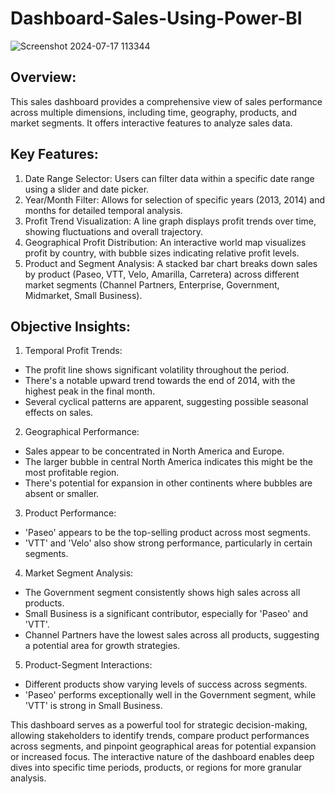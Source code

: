 # Dashboard-Sales-Using-Power-BI

![Screenshot 2024-07-17 113344](https://github.com/user-attachments/assets/b7e995cb-e63a-4608-a0c3-b463daf29b52)

## Overview:
This sales dashboard provides a comprehensive view of sales performance across multiple dimensions, including time, geography, products, and market segments. It offers interactive features to analyze sales data.

## Key Features:
1. Date Range Selector: Users can filter data within a specific date range using a slider and date picker.
2. Year/Month Filter: Allows for selection of specific years (2013, 2014) and months for detailed temporal analysis.
3. Profit Trend Visualization: A line graph displays profit trends over time, showing fluctuations and overall trajectory.
4. Geographical Profit Distribution: An interactive world map visualizes profit by country, with bubble sizes indicating relative profit levels.
5. Product and Segment Analysis: A stacked bar chart breaks down sales by product (Paseo, VTT, Velo, Amarilla, Carretera) across different market segments (Channel Partners, Enterprise, Government, Midmarket, Small Business).

## Objective Insights:

1. Temporal Profit Trends:
* The profit line shows significant volatility throughout the period.
* There's a notable upward trend towards the end of 2014, with the highest peak in the final month.
* Several cyclical patterns are apparent, suggesting possible seasonal effects on sales.

2. Geographical Performance:
* Sales appear to be concentrated in North America and Europe.
* The larger bubble in central North America indicates this might be the most profitable region.
* There's potential for expansion in other continents where bubbles are absent or smaller.

3. Product Performance:
* 'Paseo' appears to be the top-selling product across most segments.
* 'VTT' and 'Velo' also show strong performance, particularly in certain segments.

4. Market Segment Analysis:
* The Government segment consistently shows high sales across all products.
* Small Business is a significant contributor, especially for 'Paseo' and 'VTT'.
* Channel Partners have the lowest sales across all products, suggesting a potential area for growth strategies.

5. Product-Segment Interactions:
* Different products show varying levels of success across segments.
* 'Paseo' performs exceptionally well in the Government segment, while 'VTT' is strong in Small Business.

This dashboard serves as a powerful tool for strategic decision-making, allowing stakeholders to identify trends, compare product performances across segments, and pinpoint geographical areas for potential expansion or increased focus. The interactive nature of the dashboard enables deep dives into specific time periods, products, or regions for more granular analysis.
